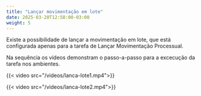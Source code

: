```yaml
---
title: "Lançar movimentação em lote"
date: 2025-03-20T12:58:00-03:00
weight: 5
---
```

Existe a possibilidade de lançar a movimentação em lote, que está configurada apenas para a tarefa de Lançar Movimentação Processual.

Na sequência os vídeos demonstram o passo-a-passo para a excecução da tarefa nos ambientes. 


{{< video src="/videos/lanca-lote1.mp4">}}

{{< video src="/videos/lanca-lote2.mp4">}}
